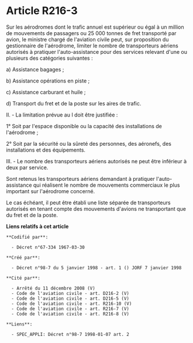 # Article R216-3

Sur les aérodromes dont le trafic annuel est supérieur ou égal à un million de mouvements de passagers ou 25 000 tonnes de
fret transporté par avion, le ministre chargé de l'aviation civile peut, sur proposition du gestionnaire de l'aérodrome,
limiter le nombre de transporteurs aériens autorisés à pratiquer l'auto-assistance pour des services relevant d'une ou
plusieurs des catégories suivantes :

a) Assistance bagages ;

b) Assistance opérations en piste ;

c) Assistance carburant et huile ;

d) Transport du fret et de la poste sur les aires de trafic.

II. - La limitation prévue au I doit être justifiée :

1° Soit par l'espace disponible ou la capacité des installations de l'aérodrome ;

2° Soit par la sécurité ou la sûreté des personnes, des aéronefs, des installations et des équipements.

III. - Le nombre des transporteurs aériens autorisés ne peut être inférieur à deux par service.

Sont retenus les transporteurs aériens demandant à pratiquer l'auto-assistance qui réalisent le nombre de mouvements
commerciaux le plus important sur l'aérodrome concerné.

Le cas échéant, il peut être établi une liste séparée de transporteurs autorisés en tenant compte des mouvements d'avions ne
transportant que du fret et de la poste.

**Liens relatifs à cet article**

	**Codifié par**:

	  - Décret n°67-334 1967-03-30

	**Créé par**:

	  - Décret n°98-7 du 5 janvier 1998 - art. 1 () JORF 7 janvier 1998

	**Cité par**:

	  - Arrêté du 11 décembre 2008 (V)
	  - Code de l'aviation civile - art. D216-2 (V)
	  - Code de l'aviation civile - art. D216-5 (V)
	  - Code de l'aviation civile - art. R216-10 (V)
	  - Code de l'aviation civile - art. R216-7 (V)
	  - Code de l'aviation civile - art. R216-8 (V)

	**Liens**:

	  - SPEC_APPLI: Décret n°98-7 1998-01-07 art. 2
